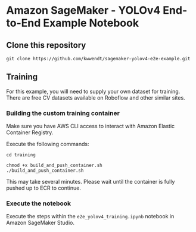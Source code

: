 # Amazon SageMaker - YOLOv4 End-to-End Example Notebook

## Clone this repository
```
git clone https://github.com/kwwendt/sagemaker-yolov4-e2e-example.git
```
## Training
For this example, you will need to supply your own dataset for training. There are free CV datasets available on Roboflow and other similar sites.

### Building the custom training container
Make sure you have AWS CLI access to interact with Amazon Elastic Container Registry.

Execute the following commands:
```
cd training
```
```
chmod +x build_and_push_container.sh
./build_and_push_container.sh
```

This may take several minutes. Please wait until the container is fully pushed up to ECR to continue.

### Execute the notebook
Execute the steps within the `e2e_yolov4_training.ipynb` notebook in Amazon SageMaker Studio.